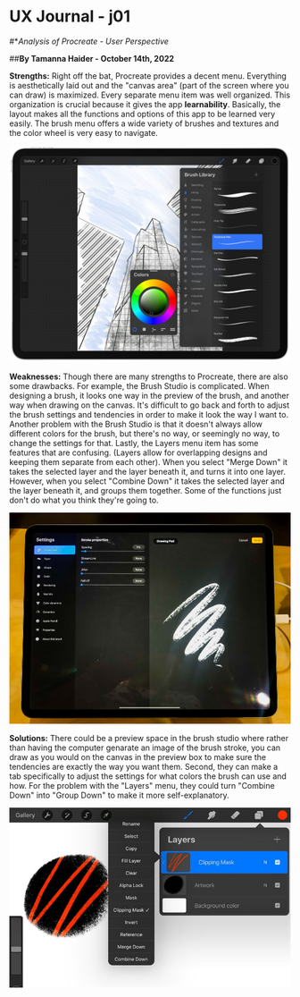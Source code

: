 # UX Journal - j01

#**Analysis of Procreate - User Perspective*

##**By Tamanna Haider - October 14th, 2022**

**Strengths:** Right off the bat, Procreate provides a decent menu. Everything is aesthetically laid out and the "canvas area" (part of the screen where you can draw) is maximized. Every separate menu item was well organized. This organization is crucial because it gives the app **learnability**. Basically, the layout makes all the functions and options of this app to be learned very easily. The brush menu offers a wide variety of brushes and textures and the color wheel is very easy to navigate.

![Photo of Procreate App](/assets/ProcreateCorrect.jpg)

**Weaknesses:** Though there are many strengths to Procreate, there are also some drawbacks. For example, the Brush Studio is complicated. When designing a brush, it looks one way in the preview of the brush, and another way when drawing on the canvas. It's difficult to go back and forth to adjust the brush settings and tendencies in order to make it look the way I want to. Another problem with the Brush Studio is that it doesn't always allow different colors for the brush, but there's no way, or seemingly no way, to change the settings for that. Lastly, the Layers menu item has some features that are confusing. (Layers allow for overlapping designs and keeping them separate from each other). When you select "Merge Down" it takes the selected layer and the layer beneath it, and turns it into one layer. However, when you select "Combine Down" it takes the selected layer and the layer beneath it, and groups them together. Some of the functions just don't do what you think they're going to.

![Photo of Brush Studio](/assets/BrushStudio.jpg)

**Solutions:** There could be a preview space in the brush studio where rather than having the computer genarate an image of the brush stroke, you can draw as you would on the canvas in the preview box to make sure the tendencies are exactly the way you want them. Second, they can make a tab specifically to adjust the settings for what colors the brush can use and how. For the problem with the "Layers" menu, they could turn "Combine Down" into "Group Down" to make it more self-explanatory.

![Photo of Options on Layers Menu](/assets/LayersMenu.jpg)
